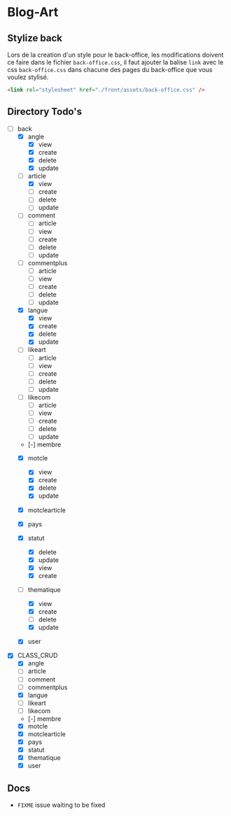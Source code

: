 # Blog-Art

## Stylize back

Lors de la creation d'un style pour le back-office, les modifications doivent ce faire dans le fichier `back-office.css`, il faut ajouter la balise `link` avec le css `back-office.css` dans chacune des pages du back-office que vous voulez stylisé.

```html
<link rel="stylesheet" href="./front/assets/back-office.css" />
```

## Directory Todo's

- [ ] back
  - [x] angle
    - [X] view
    - [X] create
    - [X] delete
    - [x] update
  - [ ] article
    - [x] view
    - [ ] create
    - [ ] delete
    - [ ] update
  - [ ] comment
    - [ ] article
    - [ ] view
    - [ ] create
    - [ ] delete
    - [ ] update
  - [ ] commentplus
    - [ ] article
    - [ ] view
    - [ ] create
    - [ ] delete
    - [ ] update
  - [x] langue
    - [x] view
    - [x] create
    - [x] delete
    - [x] update
  - [ ] likeart
    - [ ] article
    - [ ] view
    - [ ] create
    - [ ] delete
    - [ ] update
  - [ ] likecom
    - [ ] article
    - [ ] view
    - [ ] create
    - [ ] delete
    - [ ] update
  - [-] membre
  - [x] motcle
    - [x] view
    - [x] create
    - [x] delete
    - [x] update
  - [x] motclearticle
  - [x] pays
  - [x] statut
    - [x] delete
    - [x] update
    - [x] view
    - [x] create
  - [ ] thematique
    - [x] view
    - [x] create
    - [ ] delete
    - [x] update
  - [x] user

  
  
  
  

  

- [x] CLASS_CRUD
  - [x] angle
  - [ ] article
  - [ ] comment
  - [ ] commentplus
  - [x] langue
  - [ ] likeart
  - [ ] likecom
  - [-] membre
  - [x] motcle
  - [x] motclearticle
  - [x] pays
  - [x] statut
  - [x] thematique
  - [x] user

## Docs

- `FIXME` issue waiting to be fixed
